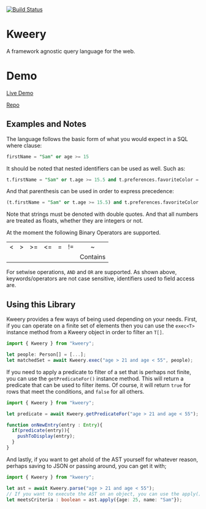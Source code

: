 [![Build Status](https://travis-ci.com/Herlitzd/kweery.svg?branch=master)](https://travis-ci.com/Herlitzd/kweery)

# Kweery
A framework agnostic query language for the web.

# Demo
[Live Demo](https://kweery.devonherlitz.solutions)

[Repo](https://github.com/Herlitzd/kweery-vue-poc)


## Examples and Notes
The language follows the basic form of what you would expect in a SQL where clause:

```sql
firstName = "Sam" or age >= 15
```

It should be noted that nested identifiers can be used as well. Such as:
```sql
t.firstName = "Sam" or t.age >= 15.5 and t.preferences.favoriteColor = "Red"
```

And that parenthesis can be used in order to express precedence:
```sql
(t.firstName = "Sam" or t.age >= 15.5) and t.preferences.favoriteColor = "Red"
```

Note that strings must be denoted with double quotes. And that all numbers are treated as floats, whether they are integers or not.

At the moment the following Binary Operators are supported.

||||||||
|:--:|:--:|:--:|:--:|:--:|:--:|:--:|
| < | > | >= | <= | = | != | ~ |
||||||| Contains |

For setwise operations, `AND` and `OR` are supported. As shown above, keywords/operators are not case sensitive, identifiers used to field access are.

## Using this Library
Kweery provides a few ways of being used depending on your needs.
First, if you can operate on a finite set of elements then you can use the `exec<T>` instance method from a Kweery object in order to filter an `T[]`.

```ts
import { Kweery } from "kweery";

let people: Person[] = [...];
let matchedSet = await Kweery.exec("age > 21 and age < 55", people);
```

If you need to apply a predicate to filter of a set that is perhaps not finite, you can use the `getPredicateFor()` instance method. This will return a predicate that can be used to filter items. Of course, it will return `true` for rows that meet the conditions, and `false` for all others.

```ts
import { Kweery } from "kweery";

let predicate = await Kweery.getPredicateFor("age > 21 and age < 55");

function onNewEntry(entry : Entry){
  if(predicate(entry)){
    pushToDisplay(entry);
  }
}
```

And lastly, if you want to get ahold of the AST yourself for whatever reason, perhaps saving to JSON or passing around, you can get it with;
```ts
import { Kweery } from "kweery";

let ast = await Kweery.parse("age > 21 and age < 55");
// If you want to execute the AST on an object, you can use the apply() method.
let meetsCriteria : boolean = ast.apply({age: 25, name: "Sam"});
```